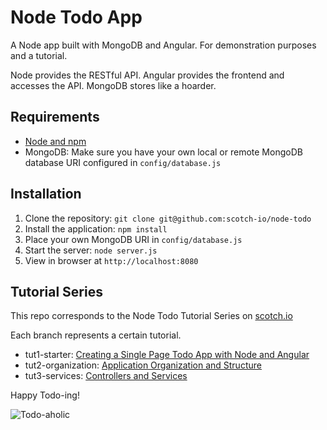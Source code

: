 # Node Todo App

A Node app built with MongoDB and Angular. For demonstration purposes and a tutorial.

Node provides the RESTful API. Angular provides the frontend and accesses the API. MongoDB stores like a hoarder.

## Requirements

- [Node and npm](http://nodejs.org)
- MongoDB: Make sure you have your own local or remote MongoDB database URI configured in `config/database.js`

## Installation

1. Clone the repository: `git clone git@github.com:scotch-io/node-todo`
2. Install the application: `npm install`
3. Place your own MongoDB URI in `config/database.js`
3. Start the server: `node server.js`
4. View in browser at `http://localhost:8080`

## Tutorial Series

This repo corresponds to the Node Todo Tutorial Series on [scotch.io](http://scotch.io)

Each branch represents a certain tutorial.
- tut1-starter: [Creating a Single Page Todo App with Node and Angular](https://scotch.io/tutorials/creating-a-single-page-todo-app-with-node-and-angular)
- tut2-organization: [Application Organization and Structure](https://scotch.io/tutorials/node-and-angular-to-do-app-application-organization-and-structure)
- tut3-services: [Controllers and Services](https://scotch.io/tutorials/node-and-angular-to-do-app-controllers-and-services)

Happy Todo-ing!

![Todo-aholic](http://i.imgur.com/ikyqgrn.png)
